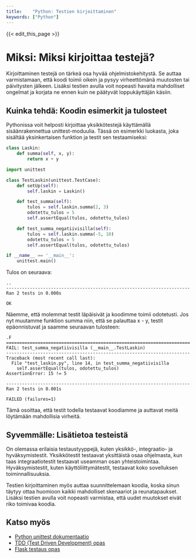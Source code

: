```yaml
---
title:    "Python: Testien kirjoittaminen"
keywords: ["Python"]
---
```


{{< edit_this_page >}}

# Miksi: Miksi kirjoittaa testejä?

Kirjoittaminen testejä on tärkeä osa hyvää ohjelmistokehitystä. Se auttaa varmistamaan, että koodi toimii oikein ja pysyy virheettömänä muutosten tai päivitysten jälkeen. Lisäksi testien avulla voit nopeasti havaita mahdolliset ongelmat ja korjata ne ennen kuin ne päätyvät loppukäyttäjän käsiin.

## Kuinka tehdä: Koodin esimerkit ja tulosteet

Pythonissa voit helposti kirjoittaa yksikkötestejä käyttämällä sisäänrakennettua unittest-moduulia. Tässä on esimerkki luokasta, joka sisältää yksinkertaisen funktion ja testit sen testaamiseksi:

```Python
class Laskin:
    def summa(self, x, y):
        return x + y

import unittest

class TestLaskin(unittest.TestCase):
    def setUp(self):
        self.laskin = Laskin()

    def test_summa(self):
        tulos = self.laskin.summa(2, 3)
        odotettu_tulos = 5
        self.assertEqual(tulos, odotettu_tulos)

    def test_summa_negatiivisilla(self):
        tulos = self.laskin.summa(-5, 10)
        odotettu_tulos = 5
        self.assertEqual(tulos, odotettu_tulos)

if __name__ == '__main__':
    unittest.main()
```

Tulos on seuraava:

```terminal
..
----------------------------------------------------------------------
Ran 2 tests in 0.000s

OK
```

Näemme, että molemmat testit läpäisivät ja koodimme toimii odotetusti. Jos nyt muutamme funktion summa niin, että se palauttaa x - y, testit epäonnistuvat ja saamme seuraavan tulosteen:

```terminal
.F
======================================================================
FAIL: test_summa_negatiivisilla (__main__.TestLaskin)
----------------------------------------------------------------------
Traceback (most recent call last):
  File "test_laskin.py", line 14, in test_summa_negatiivisilla
    self.assertEqual(tulos, odotettu_tulos)
AssertionError: 15 != 5

----------------------------------------------------------------------
Ran 2 tests in 0.001s

FAILED (failures=1)
```

Tämä osoittaa, että testit todella testaavat koodiamme ja auttavat meitä löytämään mahdollisia virheitä.

## Syvemmälle: Lisätietoa testeistä

On olemassa erilaisia testaustyyppejä, kuten yksikkö-, integraatio- ja hyväksymistestit. Yksikkötestit testaavat yksittäistä osaa ohjelmasta, kun taas integraatiotestit testaavat useamman osan yhteistoimintaa. Hyväksymistestit, kuten käyttöliittymätestit, testaavat koko sovelluksen toiminnallisuuksia.

Testien kirjoittaminen myös auttaa suunnittelemaan koodia, koska sinun täytyy ottaa huomioon kaikki mahdolliset skenaariot ja reunatapaukset. Lisäksi testien avulla voit nopeasti varmistaa, että uudet muutokset eivät riko toimivaa koodia.

## Katso myös

- [Python unittest dokumentaatio](https://docs.python.org/3/library/unittest.html)
- [TDD (Test Driven Development) opas](https://www.obeythetestinggoat.com/pages/book.html#toc)
- [Flask testaus opas](https://flask.palletsprojects.com/en/1.1.x/testing/)